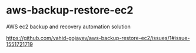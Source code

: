 # aws-backup-restore-ec2
AWS ec2 backup and recovery automation solution

https://github.com/vahid-gojayev/aws-backup-restore-ec2/issues/1#issue-1551721719
